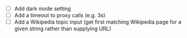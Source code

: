 - [ ] Add dark mode setting
- [ ] Add a timeout to proxy calls (e.g. 3s)
- [ ] Add a Wikipedia topic input (get first matching Wikipedia page for a given string rather than supplying URL)

